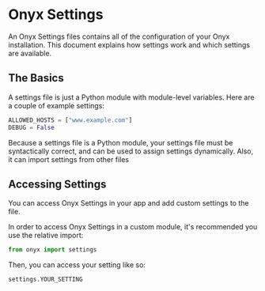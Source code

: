 # Onyx Settings
An Onyx Settings files contains all of the configuration of your Onyx installation. This document explains how settings work and which settings are available.

## The Basics
A settings file is just a Python module with module-level variables. Here are a couple of example settings:
``` py
ALLOWED_HOSTS = ["www.example.com"]
DEBUG = False
```
Because a settings file is a Python module, your settings file must be syntactically correct, and can be used to assign settings dynamically. Also, it can import settings from other files

## Accessing Settings
You can access Onyx Settings in your app and add custom settings to the file.

In order to access Onyx Settings in a custom module, it's recommended you use the relative import:

```python
from onyx import settings
```

Then, you can access your 
setting like so:

```python
settings.YOUR_SETTING
```
